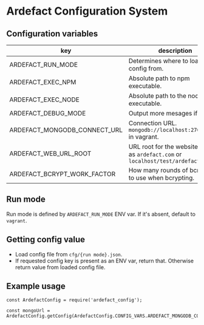 # Ardefact Configuration System

## Configuration variables
|key|description|
| --- | --- |
| ARDEFACT_RUN_MODE | Determines where to load config from. |
| ARDEFACT_EXEC_NPM | Absolute path to npm executable. |
| ARDEFACT_EXEC_NODE | Absolute path to the node executable.
| ARDEFACT_DEBUG_MODE | Output more mesages if truthy. |
| ARDEFACT_MONGODB_CONNECT_URL | Connection URL.  `mongodb://localhost:27017/test` in vagrant. |
| ARDEFACT_WEB_URL_ROOT | URL root for the website.  such as `ardefact.com` or `localhost/test/ardefact` |
| ARDEFACT_BCRYPT_WORK_FACTOR | How many rounds of bcrypting to use when bcrypting. |

## Run mode

Run mode is defined by `ARDEFACT_RUN_MODE` ENV var.  If it's absent, default to `vagrant`.

## Getting config value

 * Load config file from `cfg/{run mode}.json`.
 * If requested config key is present as an ENV var, return that.  Otherwise return value from loaded config file.
 
## Example usage

```
const ArdefactConfig = require('ardefact_config');

const mongoUrl = ArdefactConfig.getConfig(ArdefactConfig.CONFIG_VARS.ARDEFACT_MONGODB_CONNECT_URL);
```
